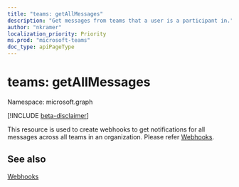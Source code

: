 ```yaml
---
title: "teams: getAllMessages"
description: "Get messages from teams that a user is a participant in."
author: "nkramer"
localization_priority: Priority
ms.prod: "microsoft-teams"
doc_type: apiPageType
---
```


# teams: getAllMessages

Namespace: microsoft.graph

[!INCLUDE [beta-disclaimer](../../includes/beta-disclaimer.md)]

This resource is used to create webhooks to get notifications for all messages across all teams in an organization. Please refer [Webhooks](../resources/webhooks.md).

## See also

[Webhooks](https://docs.microsoft.com/graph/api/resources/webhooks?view=graph-rest-1.0&preserve-view=true)
